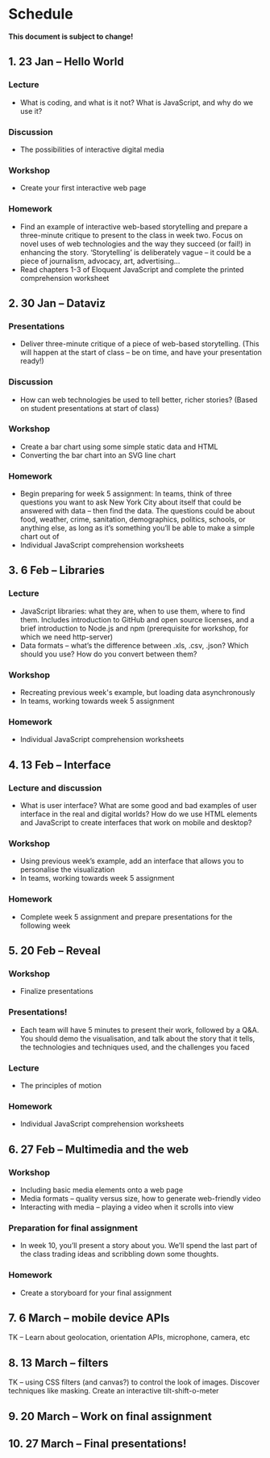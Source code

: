 # Schedule

**This document is subject to change!**

## 1. 23 Jan – Hello World

### Lecture

* What is coding, and what is it not? What is JavaScript, and why do we use it?

### Discussion

* The possibilities of interactive digital media

### Workshop

* Create your first interactive web page

### Homework

* Find an example of interactive web-based storytelling and prepare a three-minute critique to present to the class in week two. Focus on novel uses of web technologies and the way they succeed (or fail!) in enhancing the story. ‘Storytelling’ is deliberately vague – it could be a piece of journalism, advocacy, art, advertising...
* Read chapters 1-3 of Eloquent JavaScript and complete the printed comprehension worksheet


## 2. 30 Jan – Dataviz

### Presentations

* Deliver three-minute critique of a piece of web-based storytelling. (This will happen at the start of class – be on time, and have your presentation ready!)

### Discussion

* How can web technologies be used to tell better, richer stories? (Based on student presentations at start of class)

### Workshop

* Create a bar chart using some simple static data and HTML
* Converting the bar chart into an SVG line chart

### Homework

* Begin preparing for week 5 assignment: In teams, think of three questions you want to ask New York City about itself that could be answered with data – then find the data. The questions could be about food, weather, crime, sanitation, demographics, politics, schools, or anything else, as long as it’s something you’ll be able to make a simple chart out of
* Individual JavaScript comprehension worksheets


## 3. 6 Feb – Libraries

### Lecture

* JavaScript libraries: what they are, when to use them, where to find them. Includes introduction to GitHub and open source licenses, and a brief introduction to Node.js and npm (prerequisite for workshop, for which we need http-server)
* Data formats – what’s the difference between .xls, .csv, .json? Which should you use? How do you convert between them?

### Workshop

* Recreating previous week's example, but loading data asynchronously
* In teams, working towards week 5 assignment

### Homework

* Individual JavaScript comprehension worksheets


## 4. 13 Feb – Interface

### Lecture and discussion

* What is user interface? What are some good and bad examples of user interface in the real and digital worlds? How do we use HTML elements and JavaScript to create interfaces that work on mobile and desktop?

### Workshop

* Using previous week’s example, add an interface that allows you to personalise the visualization
* In teams, working towards week 5 assignment

### Homework

* Complete week 5 assignment and prepare presentations for the following week


## 5. 20 Feb – Reveal

### Workshop

* Finalize presentations

### Presentations!

* Each team will have 5 minutes to present their work, followed by a Q&A. You should demo the visualisation, and talk about the story that it tells, the technologies and techniques used, and the challenges you faced

### Lecture

* The principles of motion

### Homework

* Individual JavaScript comprehension worksheets


## 6. 27 Feb – Multimedia and the web

### Workshop

* Including basic media elements onto a web page
* Media formats – quality versus size, how to generate web-friendly video
* Interacting with media – playing a video when it scrolls into view

### Preparation for final assignment

* In week 10, you’ll present a story about you. We’ll spend the last part of the class trading ideas and scribbling down some thoughts.

### Homework

* Create a storyboard for your final assignment

## 7. 6 March – mobile device APIs

TK – Learn about geolocation, orientation APIs, microphone, camera, etc

## 8. 13 March – filters

TK – using CSS filters (and canvas?) to control the look of images. Discover techniques like masking. Create an interactive tilt-shift-o-meter

## 9. 20 March – Work on final assignment


## 10. 27 March – Final presentations!
